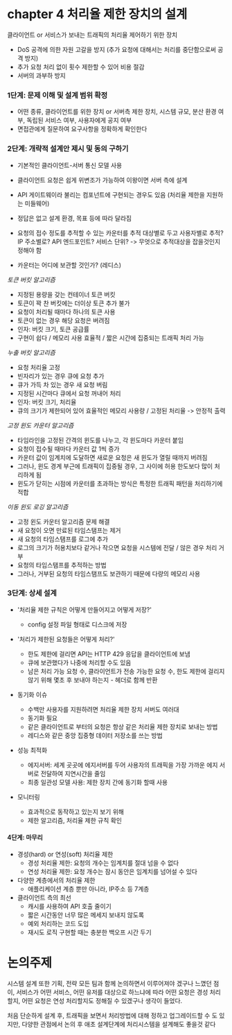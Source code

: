 # chapter 4 처리율 제한 장치의 설계

클라이언트 or 서비스가 보내는 트래픽의 처리율 제어하기 위한 장치
- DoS 공격에 의한 자원 고갈을 방지 (추가 요청에 대해서는 처리를 중단함으로써 공격 방지)
- 추가 요청 처리 없이 횟수 제한할 수 있어 비용 절감
- 서버의 과부하 방지

### 1단계: 문제 이해 및 설계 범위 확정
- 어떤 종류, 클라이언트를 위한 장치 or 서버측 제한 장치, 시스템 규모, 분산 환경 여부, 독립된 서비스 여부, 사용자에게 공지 여부
- 면접관에게 질문하여 요구사항을 정확하게 확인한다

### 2단계: 개략적 설계안 제시 및 동의 구하기
- 기본적인 클라이언트-서버 통신 모델 사용
- 클라이언트 요청은 쉽게 위변조가 가능하여 이왕이면 서버 측에 설계
- API 게이트웨이라 불리는 컴포넌트에 구현되는 경우도 있음 (처리율 제한을 지원하는 미들웨어)
- 정답은 없고 설계 환경, 목표 등에 따라 달라짐

- 요청의 접수 정도를 추적할 수 있는 카운터를 추적 대상별로 두고 사용자별로 추적? IP 주소별로? API 엔드포인트? 서비스 단위? -> 무엇으로 추적대상을 잡을것인지 정해야 함
- 카운터는 어디에 보관할 것인가? (레디스)

*토큰 버킷 알고리즘*
- 지정된 용량을 갖는 컨테이너 토큰 버킷
- 토큰이 꽉 찬 버킷에는 더이상 토큰 추가 불가
- 요청이 처리될 때마다 하나의 토큰 사용
- 토큰이 없는 경우 해당 요청은 버려짐
- 인자: 버킷 크기, 토큰 공급률
- 구현이 쉽다 / 메모리 사용 효율적 / 짧은 시간에 집중되는 트래픽 처리 가능

*누출 버킷 알고리즘*
- 요청 처리율 고정
- 빈자리가 있는 경우 큐에 요청 추가
- 큐가 가득 차 있는 경우 새 요청 버림
- 지정된 시간마다 큐에서 요청 꺼내어 처리
- 인자: 버킷 크기, 처리율
- 큐의 크기가 제한되어 있어 효율적인 메모리 사용량 / 고정된 처리율 -> 안정적 출력

*고정 윈도 카운터 알고리즘*
- 타임라인을 고정된 간격의 윈도를 나누고, 각 윈도마다 카운터 붙임
- 요청이 접수될 때마다 카운터 값 1씩 증가
- 카운터 값이 임계치에 도달하면 새로운 요청은 새 윈도가 열릴 때까지 버려짐
- 그러나, 윈도 경계 부근에 트래픽이 집중될 경우, 그 사이에 허용 한도보다 많이 처리하게 됨
- 윈도가 닫히는 시점에 카운터를 초과하는 방식은 특정한 트래픽 패턴을 처리하기에 적합

*이동 윈도 로깅 알고리즘*
- 고정 윈도 카운터 알고리즘 문제 해결
- 새 요청이 오면 만료된 타임스탬프는 제거
- 새 요청의 타임스탬프를 로그에 추가
- 로그의 크기가 허용치보다 같거나 작으면 요청을 시스템에 전달 / 않은 경우 처리 거부
- 요청의 타임스탬프를 추적하는 방법
- 그러나, 거부된 요청의 타임스탬프도 보관하기 때문에 다량의 메모리 사용

### 3단계: 상세 설계
- '처리율 제한 규칙은 어떻게 만들어지고 어떻게 저장?'
  - config 설정 파일 형태로 디스크에 저장

- '처리가 제한된 요청들은 어떻게 처리?'
  - 한도 제한에 걸리면 API는 HTTP 429 응답을 클라이언트에 보냄
  - 큐에 보관했다가 나중에 처리할 수도 있음
  - 남은 처리 가능 요청 수, 클라이언트가 전송 가능한 요청 수, 한도 제한에 걸리지 않기 위해 몇초 후 보내야 하는지 - 헤더로 함께 반환

- 동기화 이슈
  - 수백만 사용자를 지원하려면 처리율 제한 장치 서버도 여러대
  - 동기화 필요
  - 같은 클라이언트로 부터의 요청은 항상 같은 처리율 제한 장치로 보내는 방법
  - 레디스와 같은 중앙 집중형 데이터 저장소를 쓰는 방법

- 성능 최적화
  - 에지서버: 세계 곳곳에 에지서버를 두어 사용자의 트래픽을 가장 가까운 에지 서버로 전달하여 지연시간을 줄임
  - 최종 일관성 모델 사용: 제한 장치 간에 동기화 할때 사용

- 모니터링
  - 효과적으로 동작하고 있는지 보기 위해
  - 제한 알고리즘, 처리율 제한 규칙 확인

#### 4단계: 마무리
- 경성(hard) or 연성(soft) 처리율 제한
  - 경성 처리율 제한: 요청의 개수는 임계치를 절대 넘을 수 없다
  - 연성 처리율 제한: 요청 개수는 잠시 동안은 임계치를 넘어설 수 있다
- 다양한 계층에서의 처리율 제한
  - 애플리케이션 계층 뿐만 아니라, IP주소 등 7계층
- 클라이언트 측의 최선
  - 캐시를 사용하여 API 호출 줄이기
  - 짧은 시간동안 너무 많은 메세지 보내지 않도록
  - 예외 처리하는 코드 도입
  - 재시도 로직 구현할 때는 충분한 백오프 시간 두기

# 논의주제
시스템 설계 또한 기획, 전략 모든 팀과 함께 논의하면서 이루어져야 겠구나 느꼈던 점이, 서비스가 어떤 서비스, 어떤 유저를 대상으로 하느냐에 따라 어떤 요청은 경성 처리할지, 어떤 요청은 연성 처리할지도 정해질 수 있겠구나 생각이 들었다.

처음 단순하게 설계 후, 트래픽을 보면서 처리방법에 대해 정하고 업그레이드할 수 도 있지만, 다양한 관점에서 논의 후 애초 설계단계에 처리시스템을 설계해도 좋을것 같다
